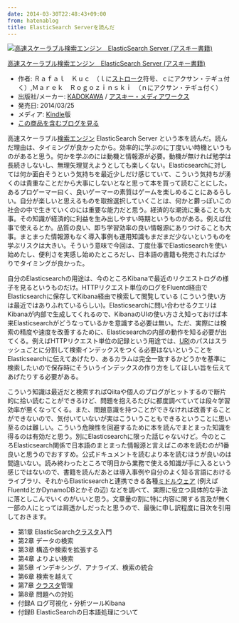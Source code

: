 ```yaml
---
date: 2014-03-30T22:48:43+09:00
from: hatenablog
title: ElasticSearch Serverを読んだ
---
```


<p><div class="hatena-asin-detail"><a href="http://www.amazon.co.jp/exec/obidos/ASIN/B00J4KDYZU/r7kamura-22/"><img src="http://ecx.images-amazon.com/images/I/510nupY-9zL._SL160_.jpg" class="hatena-asin-detail-image" alt="高速スケーラブル検索エンジン　ElasticSearch Server (アスキー書籍)" title="高速スケーラブル検索エンジン　ElasticSearch Server (アスキー書籍)"></a><div class="hatena-asin-detail-info"><p class="hatena-asin-detail-title"><a href="http://www.amazon.co.jp/exec/obidos/ASIN/B00J4KDYZU/r7kamura-22/">高速スケーラブル検索エンジン　ElasticSearch Server (アスキー書籍)</a></p><ul><li><span class="hatena-asin-detail-label">作者:</span> Ｒａｆａｌ　Ｋｕｃ　（ｌに<a class="keyword" href="http://d.hatena.ne.jp/keyword/%A5%B9%A5%C8%A5%ED%A1%BC%A5%AF">ストローク</a>符号、ｃにアクサン・テギュ付く）,Ｍａｒｅｋ　Ｒｏｇｏｚｉｎｓｋｉ　（ｎにアクサン・テギュ付く）</li><li><span class="hatena-asin-detail-label">出版社/メーカー:</span> <a class="keyword" href="http://d.hatena.ne.jp/keyword/KADOKAWA">KADOKAWA</a> / <a class="keyword" href="http://d.hatena.ne.jp/keyword/%A5%A2%A5%B9%A5%AD%A1%BC%A1%A6%A5%E1%A5%C7%A5%A3%A5%A2%A5%EF%A1%BC%A5%AF%A5%B9">アスキー・メディアワークス</a></li><li><span class="hatena-asin-detail-label">発売日:</span> 2014/03/25</li><li><span class="hatena-asin-detail-label">メディア:</span> <a class="keyword" href="http://d.hatena.ne.jp/keyword/Kindle">Kindle</a>版</li><li><a href="http://d.hatena.ne.jp/asin/B00J4KDYZU/r7kamura-22" target="_blank">この商品を含むブログを見る</a></li></ul></div><div class="hatena-asin-detail-foot"></div></div></p>

<p>高速スケーラブル<a class="keyword" href="http://d.hatena.ne.jp/keyword/%B8%A1%BA%F7%A5%A8%A5%F3%A5%B8%A5%F3">検索エンジン</a> ElasticSearch Server という本を読んだ。読んだ理由は、タイミングが良かったから。効率的に学ぶのに丁度いい時機というものがあると思う。何かを学ぶのには動機と情報源が必要。動機が無ければ勉学は長続きしないし、無理矢理覚えようとしても楽しくない。Elasticsearchに対しては何か面白そうという気持ちを最近少しだけ感じていて、こういう気持ちが湧くのは貴重なことだから大事にしないとなと思って本を買って読むことにした。あるプロゲーマー曰く、良いゲーマーの素質はゲームを楽しめることにあるらしい。自分が楽しいと思えるものを取捨選択していくことは、何かと欝っぽいこの社会の中で生きていくのには重要な能力だと思う。経済的な潮流に乗ることも大事。その知識が経済的に利益を生み出しやすい時期というものがある。例えば仕事で使えるとか。品質の良い、即ち学習効率の良い情報源にありつけることも大事。まとまった情報源もなく導入事例も運用知識もまだまだ少ないというものを学ぶリスクは大きい。そういう意味で今回は、丁度仕事でElasticsearchを使い始めたし、便利さを実感し始めたところだし、日本語の書籍も発売されたばかりでタイミングが良かった。</p>

<p>自分のElasticsearchの用途は、今のところKibanaで最近のリクエストログの様子を見るというものだけ。HTTPリクエスト単位のログをFluentd経由でElasticsearchに保存してKibana経由で検索して閲覧している (こういう使い方は最近ではありふれているらしい)。Elasticsearchに問い合わせるクエリはKibanaが内部で生成してくれるので、KibanaのUIの使い方さえ知っておけば本来Elasticsearchがどうなっているかを意識する必要は無い。ただ、実際には検索の精度や速度を改善するために、Elasticsearchの内部の動作を知る必要が出てくる。例えばHTTPリクエスト単位の記録という用途では、<a class="keyword" href="http://d.hatena.ne.jp/keyword/URI">URI</a>のパスはスラッシュごとに分割して検索インデックスをつくる必要はないということをElasticsearchに伝えてあげたり、あるカラムは完全一致するかどうかを基準に検索したいので保存時にそういうインデックスの作り方をしてほしい旨を伝えてあげたりする必要がある。</p>

<p>こういう知識は最近だと検索すればQiitaや個人のブログがヒットするので断片的に拾い読むことができるけど、問題を抱えるたびに都度調べていては段々学習効率が悪くなってくる。また、問題意識を持つことができなければ改善することができないので、気付いていないが実はこういうこともできるということに思い至るのは難しい。こういう危険性を回避するために本を読んでまとまった知識を得るのは有効だと思う。別にElasticsearchに限った話じゃないけど。今のところElasticsearch関係で日本語のまとまった情報源と言えばこの本を読むのが1番良いと思うのでおすすめ。公式ドキュメントを読むより本を読むほうが良いのは間違いない。読み終わったところで明日から業務で使える知識が手に入るという感じではないので、書籍を読んだあとは導入事例や自分のよく知る言語におけるライブラリ、それからElasticsearchと連携できる各種<a class="keyword" href="http://d.hatena.ne.jp/keyword/%A5%DF%A5%C9%A5%EB%A5%A6%A5%A7%A5%A2">ミドルウェア</a> (例えばFluentdとかDynamoDBとかその辺) などを調べて、実際に役立つ具体的な手法に落としこんでいくのがいいと思う。文章量の割に特に内容に関する言及が無く一部の人にとっては肩透かしだったと思うので、最後に申し訳程度に目次を引用しておきます。</p>

<ul>
<li>第1章 ElasticSearch<a class="keyword" href="http://d.hatena.ne.jp/keyword/%A5%AF%A5%E9%A5%B9%A5%BF">クラスタ</a>入門</li>
<li>第2章 データの検索</li>
<li>第3章 構造や検索を拡張する</li>
<li>第4章 よりよい検索</li>
<li>第5章 インデキシング、アナライズ、検索の統合</li>
<li>第6章 検索を越えて</li>
<li>第7章 <a class="keyword" href="http://d.hatena.ne.jp/keyword/%A5%AF%A5%E9%A5%B9%A5%BF">クラスタ</a>管理</li>
<li>第8章 問題への対処</li>
<li>付録A ログ可視化・分析ツールKibana</li>
<li>付録B ElasticSearchの日本語処理について</li>
</ul>


